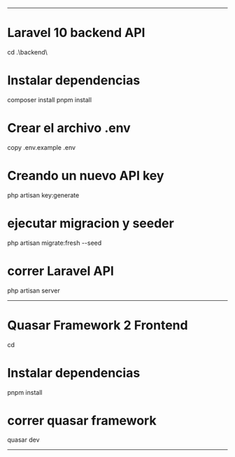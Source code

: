 -----------------------------------------------

# Laravel 10 backend API
cd .\backend\ 
  # Instalar dependencias
composer install
pnpm install
  # Crear el archivo .env
copy .env.example .env
  # Creando un nuevo API key
php artisan key:generate
  # ejecutar migracion y seeder
php artisan migrate:fresh --seed
  # correr Laravel API
php artisan server

-----------------------------------------------

# Quasar Framework 2 Frontend
cd
  # Instalar dependencias
pnpm install
  # correr quasar framework
quasar dev

-----------------------------------------------

